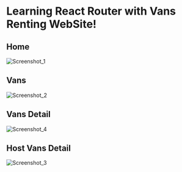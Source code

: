 # Learning React Router with Vans Renting WebSite!

## Home
![Screenshot_1](https://github.com/ItsTonyy/ReactRouter6/assets/112224948/e2bb19bf-93ff-4802-9795-00c0eb63e0a3)

## Vans
![Screenshot_2](https://github.com/ItsTonyy/ReactRouter6/assets/112224948/feb2f294-9c9b-4978-a53c-7ca3aec89715)

## Vans Detail
![Screenshot_4](https://github.com/ItsTonyy/ReactRouter6/assets/112224948/db051941-d066-4b28-8f31-eb9663fd588f)

## Host Vans Detail
![Screenshot_3](https://github.com/ItsTonyy/ReactRouter6/assets/112224948/dacece91-96a7-42fd-b96e-ed7e951c068b)
